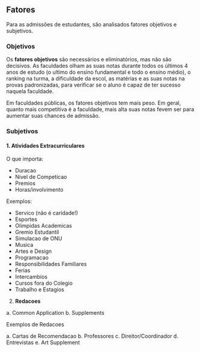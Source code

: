 ## Fatores

Para as admissões de estudantes, são analisados fatores objetivos e subjetivos.

### Objetivos

Os **fatores objetivos** são necessários e eliminatórios, mas não são decisivos. As faculdades olham as suas notas durante todos os últimos 4 anos de estudo (o ultimo do ensino fundamental e todo o ensino médio), o ranking na turma, a dificuldade da escol, as matérias e as suas notas na provas padronizadas, para verificar se o aluno é capaz de ter sucesso naquela faculdade.

Em faculdades públicas, os fatores objetivos tem mais peso.  Em geral, quanto mais competitiva é a faculdade, mais alta suas notas fevem ser para aumentar suas chances de admissão.

### Subjetivos


#### 1. **Atividades Extracurriculares**

O que importa:

- Duracao
- Nivel de Competicao
- Premios
- Horas/involvimento

Exemplos:

- Servico (não é caridade!)
- Esportes
- Olimpidas Academicas
- Gremio Estudantil
- Simulacao de ONU
- Musica
- Artes e Design
- Programacao
- Responsibilidades Familiares
- Ferias
- Intercambios
- Cursos fora do Colegio
- Trabalho e Estagios

2. **Redacoes**

a. Common Application
b. Supplements

Exemplos de Redacoes

a.      Cartas de Recomendacao
b.      Professores
c.      Direitor/Coordinador
d.      Entrevistas
e.      Art Supplement

